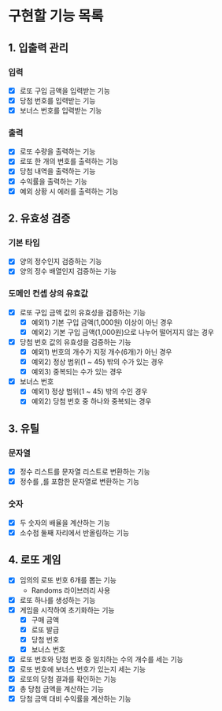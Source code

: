 # 구현할 기능 목록

## 1. 입출력 관리

### 입력

- [x] 로또 구입 금액을 입력받는 기능
- [x] 당첨 번호를 입력받는 기능
- [x] 보너스 번호를 입력받는 기능

### 출력

- [x] 로또 수량을 출력하는 기능
- [x] 로또 한 개의 번호를 출력하는 기능
- [x] 당첨 내역을 출력하는 기능
- [x] 수익률을 출력하는 기능
- [x] 예외 상황 시 에러를 출력하는 기능

## 2. 유효성 검증

### 기본 타입

- [x] 양의 정수인지 검증하는 기능
- [x] 양의 정수 배열인지 검증하는 기능

### 도메인 컨셉 상의 유효값

- [x] 로또 구입 금액 값의 유효성을 검증하는 기능
    - [x] 예외1) 기본 구입 금액(1,000원) 이상이 아닌 경우
    - [x] 예외2) 기본 구입 금액(1,000원)으로 나누어 떨어지지 않는 경우
- [x] 당첨 번호 값의 유효성을 검증하는 기능
    - [x] 예외1) 번호의 개수가 지정 개수(6개)가 아닌 경우
    - [x] 예외2) 정상 범위(1 ~ 45) 밖의 수가 있는 경우
    - [x] 예외3) 중복되는 수가 있는 경우
- [x] 보너스 번호
    - [x] 예외1) 정상 범위(1 ~ 45) 밖의 수인 경우
    - [x] 예외2) 당첨 번호 중 하나와 중복되는 경우

## 3. 유틸

### 문자열

- [x] 정수 리스트를 문자열 리스트로 변환하는 기능
- [x] 정수를 ,를 포함한 문자열로 변환하는 기능

### 숫자

- [x] 두 숫자의 배율을 계산하는 기능
- [x] 소수점 둘째 자리에서 반올림하는 기능

## 4. 로또 게임

- [x] 임의의 로또 번호 6개를 뽑는 기능
    - Randoms 라이브러리 사용
- [x] 로또 하나를 생성하는 기능
- [x] 게임을 시작하여 초기화하는 기능
    - [x] 구매 금액
    - [x] 로또 발급
    - [x] 당첨 번호
    - [x] 보너스 번호
- [x] 로또 번호와 당첨 번호 중 일치하는 수의 개수를 세는 기능
- [x] 로또 번호에 보너스 번호가 있는지 세는 기능
- [x] 로또의 당첨 결과를 확인하는 기능
- [x] 총 당첨 금액을 계산하는 기능
- [x] 당첨 금액 대비 수익률을 계산하는 기능
